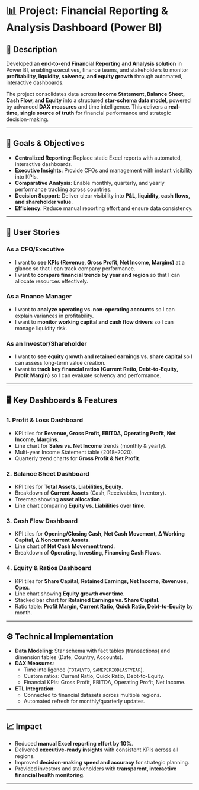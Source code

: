 # 📊 Project: Financial Reporting & Analysis Dashboard (Power BI)

## 🔎 Description
Developed an **end-to-end Financial Reporting and Analysis solution** in Power BI, enabling executives, finance teams, and stakeholders to monitor **profitability, liquidity, solvency, and equity growth** through automated, interactive dashboards.  

The project consolidates data across **Income Statement, Balance Sheet, Cash Flow, and Equity** into a structured **star-schema data model**, powered by advanced **DAX measures** and time intelligence. This delivers a **real-time, single source of truth** for financial performance and strategic decision-making.

---

## 🎯 Goals & Objectives
- **Centralized Reporting**: Replace static Excel reports with automated, interactive dashboards.
- **Executive Insights**: Provide CFOs and management with instant visibility into KPIs.
- **Comparative Analysis**: Enable monthly, quarterly, and yearly performance tracking across countries.
- **Decision Support**: Deliver clear visibility into **P&L, liquidity, cash flows, and shareholder value**.
- **Efficiency**: Reduce manual reporting effort and ensure data consistency.

---

## 👥 User Stories
### As a **CFO/Executive**
- I want to **see KPIs (Revenue, Gross Profit, Net Income, Margins)** at a glance so that I can track company performance.
- I want to **compare financial trends by year and region** so that I can allocate resources effectively.
  
### As a **Finance Manager**
- I want to **analyze operating vs. non-operating accounts** so I can explain variances in profitability.
- I want to **monitor working capital and cash flow drivers** so I can manage liquidity risk.

### As an **Investor/Shareholder**
- I want to **see equity growth and retained earnings vs. share capital** so I can assess long-term value creation.
- I want to **track key financial ratios (Current Ratio, Debt-to-Equity, Profit Margin)** so I can evaluate solvency and performance.

---

## 🖥️ Key Dashboards & Features

### 1. Profit & Loss Dashboard
- KPI tiles for **Revenue, Gross Profit, EBITDA, Operating Profit, Net Income, Margins**.
- Line chart for **Sales vs. Net Income** trends (monthly & yearly).
- Multi-year Income Statement table (2018–2020).
- Quarterly trend charts for **Gross Profit & Net Profit**.

### 2. Balance Sheet Dashboard
- KPI tiles for **Total Assets, Liabilities, Equity**.
- Breakdown of **Current Assets** (Cash, Receivables, Inventory).
- Treemap showing **asset allocation**.
- Line chart comparing **Equity vs. Liabilities over time**.

### 3. Cash Flow Dashboard
- KPI tiles for **Opening/Closing Cash, Net Cash Movement, Δ Working Capital, Δ Noncurrent Assets**.
- Line chart of **Net Cash Movement trend**.
- Breakdown of **Operating, Investing, Financing Cash Flows**.

### 4. Equity & Ratios Dashboard
- KPI tiles for **Share Capital, Retained Earnings, Net Income, Revenues, Opex**.
- Line chart showing **Equity growth over time**.
- Stacked bar chart for **Retained Earnings vs. Share Capital**.
- Ratio table: **Profit Margin, Current Ratio, Quick Ratio, Debt-to-Equity** by month.

---

## ⚙️ Technical Implementation
- **Data Modeling**: Star schema with fact tables (transactions) and dimension tables (Date, Country, Accounts).
- **DAX Measures**:
  - Time intelligence (`TOTALYTD`, `SAMEPERIODLASTYEAR`).
  - Custom ratios: Current Ratio, Quick Ratio, Debt-to-Equity.
  - Financial KPIs: Gross Profit, EBITDA, Operating Profit, Net Income.
- **ETL Integration**:
  - Connected to financial datasets across multiple regions.
  - Automated refresh for monthly/quarterly updates.

---

## 📈 Impact
- Reduced **manual Excel reporting effort by 10%**.
- Delivered **executive-ready insights** with consistent KPIs across all regions.
- Improved **decision-making speed and accuracy** for strategic planning.
- Provided investors and stakeholders with **transparent, interactive financial health monitoring**.

---
